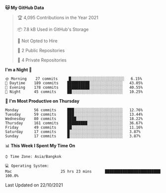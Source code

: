 <!--START_SECTION:waka-->
**🐱 My GitHub Data** 

> 🏆 4,095 Contributions in the Year 2021
 > 
> 📦 7.8 kB Used in GitHub's Storage 
 > 
> 🚫 Not Opted to Hire
 > 
> 📜 2 Public Repositories 
 > 
> 🔑 4 Private Repositories  
 > 
**I'm a Night 🦉** 

```text
🌞 Morning    27 commits     █░░░░░░░░░░░░░░░░░░░░░░░░   6.15% 
🌆 Daytime    189 commits    ██████████░░░░░░░░░░░░░░░   43.05% 
🌃 Evening    178 commits    ██████████░░░░░░░░░░░░░░░   40.55% 
🌙 Night      45 commits     ██░░░░░░░░░░░░░░░░░░░░░░░   10.25%

```
📅 **I'm Most Productive on Thursday** 

```text
Monday       56 commits     ███░░░░░░░░░░░░░░░░░░░░░░   12.76% 
Tuesday      59 commits     ███░░░░░░░░░░░░░░░░░░░░░░   13.44% 
Wednesday    80 commits     ████░░░░░░░░░░░░░░░░░░░░░   18.22% 
Thursday     161 commits    █████████░░░░░░░░░░░░░░░░   36.67% 
Friday       49 commits     ██░░░░░░░░░░░░░░░░░░░░░░░   11.16% 
Saturday     17 commits     █░░░░░░░░░░░░░░░░░░░░░░░░   3.87% 
Sunday       17 commits     █░░░░░░░░░░░░░░░░░░░░░░░░   3.87%

```


📊 **This Week I Spent My Time On** 

```text
⌚︎ Time Zone: Asia/Bangkok

💻 Operating System: 
Mac                      25 hrs 23 mins      █████████████████████████   100.0%

```


 Last Updated on 22/10/2021
<!--END_SECTION:waka-->
